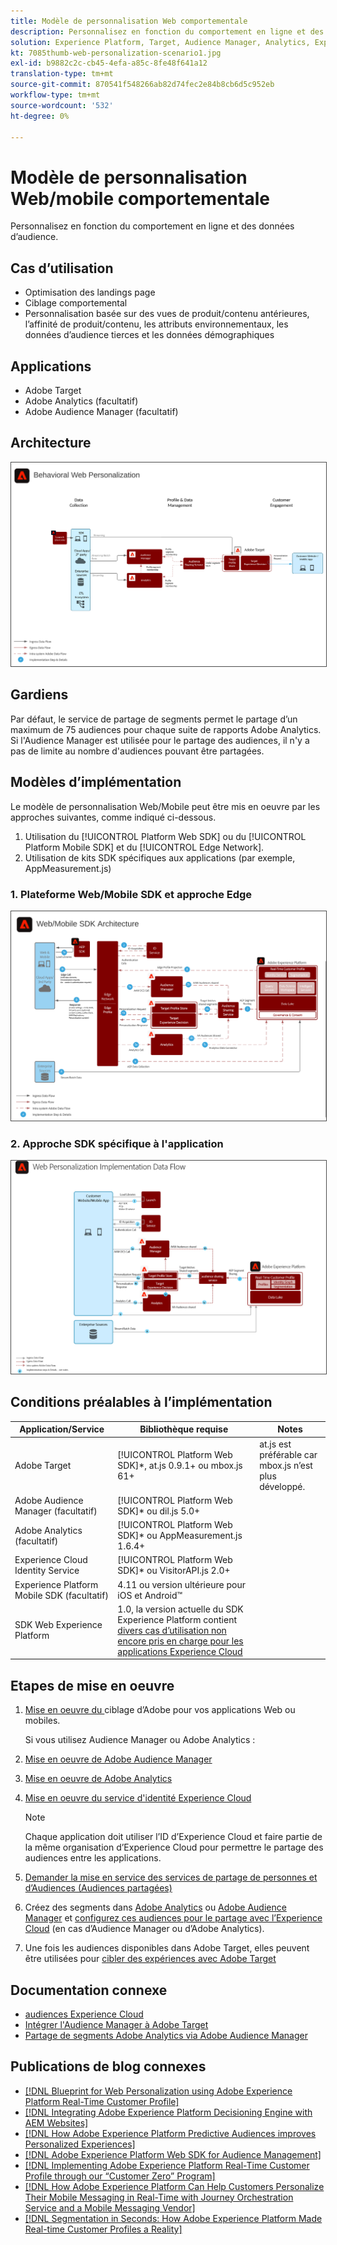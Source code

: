 ```yaml
---
title: Modèle de personnalisation Web comportementale
description: Personnalisez en fonction du comportement en ligne et des données d’audience.
solution: Experience Platform, Target, Audience Manager, Analytics, Experience Cloud Services, Data Collection
kt: 7085thumb-web-personalization-scenario1.jpg
exl-id: b9882c2c-cb45-4efa-a85c-8fe48f641a12
translation-type: tm+mt
source-git-commit: 870541f548266ab82d74fec2e84b8cb6d5c952eb
workflow-type: tm+mt
source-wordcount: '532'
ht-degree: 0%

---
```


# Modèle de personnalisation Web/mobile comportementale

Personnalisez en fonction du comportement en ligne et des données d’audience.

## Cas d’utilisation

* Optimisation des landings page
* Ciblage comportemental
* Personnalisation basée sur des vues de produit/contenu antérieures, l’affinité de produit/contenu, les attributs environnementaux, les données d’audience tierces et les données démographiques

## Applications

* Adobe Target
* Adobe Analytics (facultatif)
* Adobe Audience Manager (facultatif)

## Architecture

<img src="assets/personalization.svg" alt="Architecture de référence pour le plan directeur de la personnalisation Web comportementale" style="border:1px solid #4a4a4a" />


## Gardiens

Par défaut, le service de partage de segments permet le partage d’un maximum de 75 audiences pour chaque suite de rapports Adobe Analytics. Si l&#39;Audience Manager est utilisée pour le partage des audiences, il n&#39;y a pas de limite au nombre d&#39;audiences pouvant être partagées. 

## Modèles d’implémentation

Le modèle de personnalisation Web/Mobile peut être mis en oeuvre par les approches suivantes, comme indiqué ci-dessous.

1. Utilisation du [!UICONTROL Platform Web SDK] ou du [!UICONTROL Platform Mobile SDK] et du [!UICONTROL Edge Network].
1. Utilisation de kits SDK spécifiques aux applications (par exemple, AppMeasurement.js)

### 1. Plateforme Web/Mobile SDK et approche Edge

<img src="assets/websdkflow.svg" alt="Architecture de référence pour l'approche [!UICONTROL Platform Web SDK] ou [!UICONTROL Platform Mobile SDK] et [!UICONTROL Edge Network]" style="border:1px solid #4a4a4a" />

### 2. Approche SDK spécifique à l&#39;application

<img src="assets/appsdkflow.png" alt="Architecture de référence pour l’approche du SDK spécifique à l’application" style="border:1px solid #4a4a4a" />




## Conditions préalables à l’implémentation

| Application/Service | Bibliothèque requise | Notes |
|---|---|---|
| Adobe Target | [!UICONTROL Platform Web SDK]*, at.js 0.9.1+ ou mbox.js 61+ | at.js est préférable car mbox.js n’est plus développé. |
| Adobe Audience Manager (facultatif) | [!UICONTROL Platform Web SDK]* ou dil.js 5.0+ |  |
| Adobe Analytics (facultatif) | [!UICONTROL Platform Web SDK]* ou AppMeasurement.js 1.6.4+ |  |
| Experience Cloud Identity Service | [!UICONTROL Platform Web SDK]* ou VisitorAPI.js 2.0+ |  |
| Experience Platform Mobile SDK (facultatif) | 4.11 ou version ultérieure pour iOS et Android™ |  |
| SDK Web Experience Platform | 1.0, la version actuelle du SDK Experience Platform contient [divers cas d’utilisation non encore pris en charge pour les applications Experience Cloud](https://github.com/adobe/alloy/projects/5) |  |

## Etapes de mise en oeuvre

1. [Mise en oeuvre du ](https://experienceleague.adobe.com/docs/target/using/implement-target/implementing-target.html) ciblage d’Adobe pour vos applications Web ou mobiles.

   Si vous utilisez Audience Manager ou Adobe Analytics :

1. [Mise en oeuvre de Adobe Audience Manager](https://experienceleague.adobe.com/docs/audience-manager/user-guide/implementation-integration-guides/implement-audience-manager.html)
1. [Mise en oeuvre de Adobe Analytics](https://experienceleague.adobe.com/docs/analytics/implementation/home.html)
1. [Mise en oeuvre du service d&#39;identité Experience Cloud](https://experienceleague.adobe.com/docs/id-service/using/implementation/implementation-guides.html)

   >[!NOTE]
   >
   >Chaque application doit utiliser l’ID d’Experience Cloud et faire partie de la même organisation d’Experience Cloud pour permettre le partage des audiences entre les applications.

1. [Demander la mise en service des services de partage de personnes et d’Audiences (Audiences partagées)](https://www.adobe.com/go/audiences)
1. Créez des segments dans [Adobe Analytics](https://experienceleague.adobe.com/docs/analytics/components/segmentation/segmentation-workflow/seg-build.html) ou [Adobe Audience Manager](https://experienceleague.adobe.com/docs/audience-manager/user-guide/features/segments/segment-builder.html) et [configurez ces audiences pour le partage avec l’Experience Cloud](https://experienceleague.adobe.com/docs/analytics/components/segmentation/segmentation-workflow/seg-publish.html) (en cas d’Audience Manager ou d’Adobe Analytics).
1. Une fois les audiences disponibles dans Adobe Target, elles peuvent être utilisées pour [cibler des expériences avec Adobe Target](https://experienceleague.adobe.com/docs/target/using/audiences/target.html)

## Documentation connexe

* [audiences Experience Cloud](https://experienceleague.adobe.com/docs/core-services/interface/audiences/audience-library.html)
* [Intégrer l&#39;Audience Manager à Adobe Target](https://experienceleague.adobe.com/docs/audience-manager/user-guide/implementation-integration-guides/integration-other-solutions/aam-target-integration.html)
* [Partage de segments Adobe Analytics via Adobe Audience Manager](https://experienceleague.adobe.com/docs/analytics/components/segmentation/segmentation-workflow/seg-publish.html)


## Publications de blog connexes

* [[!DNL Blueprint for Web Personalization using Adobe Experience Platform Real-Time Customer Profile]](https://medium.com/adobetech/blueprint-for-web-personalization-using-adobe-experience-platform-real-time-customer-profile-fef2ce7a4b2f)
* [[!DNL Integrating Adobe Experience Platform Decisioning Engine with AEM Websites]](https://jaeness.medium.com/integrating-adobe-experience-platform-decisioning-engine-with-aem-websites-9c222acd12e2)
* [[!DNL How Adobe Experience Platform Predictive Audiences improves Personalized Experiences]](https://medium.com/adobetech/how-adobe-experience-platform-predictive-audiences-improves-personalized-experiences-1f75a60cb7a3)
* [[!DNL Adobe Experience Platform Web SDK for Audience Management]](https://medium.com/adobetech/adobe-experience-platform-web-sdk-for-audience-management-751fa6d063bc)
* [[!DNL Implementing Adobe Experience Platform Real-Time Customer Profile through our “Customer Zero” Program]](https://medium.com/adobetech/implementing-adobe-experience-platform-real-time-customer-profile-through-our-customer-zero-32e7cd952896)
* [[!DNL How Adobe Experience Platform Can Help Customers Personalize Their Mobile Messaging in Real-Time with Journey Orchestration Service and a Mobile Messaging Vendor]](https://medium.com/adobetech/how-adobe-experience-platform-helped-a-client-personalize-their-mobile-messaging-in-real-time-with-7d634aefa098)
* [[!DNL Segmentation in Seconds: How Adobe Experience Platform Made Real-time Customer Profiles a Reality]](https://medium.com/adobetech/segmentation-in-seconds-how-adobe-experience-platform-made-real-time-customer-profiles-a-reality-a7a8552b0847)
